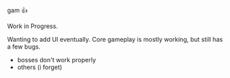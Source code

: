 gam :thumbsup:

Work in Progress.

Wanting to add UI eventually. Core gameplay is mostly working, but still has a few bugs.

- bosses don't work properly
- others (i forget)

